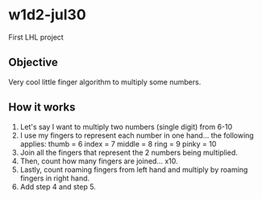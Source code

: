 # w1d2-jul30
First LHL project

## Objective
Very cool little finger algorithm to multiply some numbers. 

## How it works
1. Let's say I want to multiply two numbers (single digit) from 6-10
2. I use my fingers to represent each number in one hand... the following applies:
  thumb = 6
  index = 7
  middle = 8
  ring = 9
  pinky = 10
3. Join all the fingers that represent the 2 numbers being multiplied.
4. Then, count how many fingers are joined... x10.
5. Lastly, count roaming fingers from left hand and multiply by roaming fingers in right hand. 
6. Add step 4 and step 5. 

